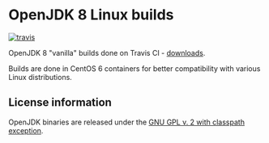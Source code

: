 OpenJDK 8 Linux builds
======================

[![travis](https://travis-ci.org/ojdkbuild/contrib_jdk8u-ci.svg?branch=jdk8u201-b09)](https://travis-ci.org/ojdkbuild/contrib_jdk8u-ci/builds)

OpenJDK 8 "vanilla" builds done on Travis CI - [downloads](https://github.com/ojdkbuild/contrib_jdk8u-ci/releases).

Builds are done in CentOS 6 containers for better compatibility with various Linux distributions.

License information
-------------------

OpenJDK binaries are released under the [GNU GPL v. 2 with classpath exception](https://github.com/ojdkbuild/contrib_jdk8u-ci/blob/master/LICENSE).

